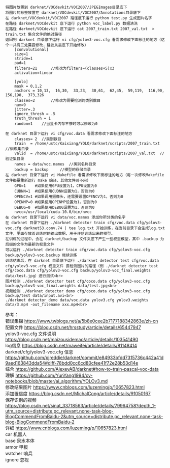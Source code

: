 	将图片放置到 darknet/VOCdevkit/VOC2007/JPEGImages目录底下
	将图片的标签放置在 darknet/VOCdevkit/VOC2007/Annotations目录底下
	在 darknet/VOCdevkit/VOC2007 路径底下运行 python test.py 生成图片名字
	在路径 darknet/VOCdevkit 底下运行 python voc_label.py 数据清洗
	在路径 darknet/VOCdevkit 底下运行 cat 2007_train.txt 2007_val.txt  > train.txt 集合文件的绝对路径
	返回到 darknet 目录底下运行 vi cfg/yolov3-voc.cfg 看需求修改下面标注的地方（这个一共有三处需要修改，建议从最底下开始修改）
		[convolutional]
		size=1
		stride=1
		pad=1
		filters=21		//修改为filters=(classes+5)x3
		activation=linear

		[yolo]
		mask = 0,1,2
		anchors = 10,13,  16,30,  33,23,  30,61,  62,45,  59,119,  116,90,  156,198,  373,326
		classes=2		//修改为需要检测的类别数目
		num=9
		jitter=.3
		ignore_thresh = .5
		truth_thresh = 1
		random=1	//当显卡内存不够时可以修改为0

	在 darknet 目录下运行 vi cfg/voc.data 看需求修改下面标注的地方
		classes= 2	//类别数目
		train  = /home/ustc/Kaixiang/YOLO/darknet/scripts/2007_train.txt	//训练集目录
		valid  = /home/ustc/Kaixiang/YOLO/darknet/scripts/2007_val.txt	//验证集目录
		names = data/voc.names	//类别名称目录
		backup = backup		//模型的存储目录
	在 darknet 目录下运行 vi Makefile 看需求修改下面标注的地方（每一次修改Makefile文件都要重新运行 make 编译，其他文件则不用）
		GPU=1    #如果使用GPU设置为1，CPU设置为0
		CUDNN=1  #如果使用CUDNN设置为1，否则为0
		OPENCV=1 #如果调用摄像头，还需要设置OPENCV为1，否则为0
		OPENMP=0 #如果使用OPENMP设置为1，否则为0
		DEBUG=0  #如果使用DEBUG设置为1，否则为0
		nvcc=/usr/local/cuda-10.0/bin/nvcc
	在 darknet 目录下运行 vi data/voc.names 添加你所分类的名字
	在 darknet 目录下运行 ./darknet detector train cfg/voc.data cfg/yolov3-voc.cfg darknet53.conv.74 | tee log.txt 开始训练，在当前目录下会生成log.txt文件，里面存放着训练时的输出数据，用于评估训练出来的模型。
	在训练的过程中，会在 darknet/backup 文件夹底下产生一些权重模型，其中 .backup 为后缀的文件为最新的权重文件
	可以运行 ./darknet detector train cfg/voc.data cfg/yolov3-voc.cfg backup/yolov3-voc.backup 继续训练
	训练结束后，在 darknet 目录底下运行 ./darknet detector test cfg/voc.data cfg/yolov3-voc.cfg 权重文件 要检测图片的路径（例 ./darknet detector test cfg/coco.data cfg/yolov3-voc.cfg backup/yolov3-voc_final.weights data/test.jpg）进行测试<br>
	图片检测 ./darknet detector test cfg/coco.data cfg/yolov3-voc.cfg backup/yolov3-voc_final.weights data/test.jpg<br>
	视频检测 ./darknet detector demo cfg/coco.data cfg/yolov3-voc.cfg backup/test data/input.avi<br>
	./darknet detector demo data/voc.data yolov3.cfg yolov3.weights data/3.mp4 -out_filename xxx.mp4<br>
参考： <br>
	错误集锦 https://www.twblogs.net/a/5b8e0cee2b7177188342863e/zh-cn <br>
	配置文件 https://blog.csdn.net/hrsstudy/article/details/65447947 <br>
	yolov3-voc.cfg 文件说明 https://blog.csdn.net/maizousidemao/article/details/103541490 <br>
	log信息 https://blog.csdn.net/maweifei/article/details/81148414 <br>
	darknet/cfg/yolov3-voc.cfg 信息 https://github.com/pjreddie/darknet/commit/e84933bfdd7315736c442a41d9aed163843dda54#diff-78bdd0cc6cd80cfee41f72e28b53d14e <br>
	综合 https://github.com/AlexeyAB/darknet#how-to-train-pascal-voc-data<br>
	理解 https://github.com/YunYang1994/cv-notebooks/blob/master/ai_algorithm/YOLOv3.md <br>
	修改结果图片 https://www.cnblogs.com/luzeming/p/10657823.html <br>
	添加置信度 https://blog.csdn.net/MichalCong/article/details/91050167 <br>
	保存识别的视频 https://blog.csdn.net/sinat_33718563/article/details/79964758?depth_1-utm_source=distribute.pc_relevant.none-task-blog-BlogCommendFromBaidu-2&utm_source=distribute.pc_relevant.none-task-blog-BlogCommendFromBaidu-2 <br>
	详细 https://www.cnblogs.com/luzeming/p/10657823.html <br>
	car		机器人<br>
	base		泉水本体 <br>
	armor		甲板 <br>
	watcher		哨兵 <br>
	ignore		忽视 <br>
